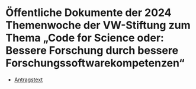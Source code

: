 # Öffentliche Dokumente der 2024 Themenwoche der VW-Stiftung zum Thema „Code for Science oder: Bessere Forschung durch bessere Forschungssoftwarekompetenzen“

- [Antragstext](https://github.com/DE-RSE/2024_themenwoche_RSE/blob/main/2024_Antrag-Themenwoche-RSE.md)


